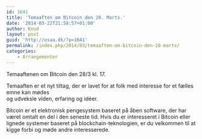 ```yaml
---
id: 1641
title: 'Temaaften om Bitcoin den 28. Marts.'
date: '2014-03-22T21:58:57+01:00'
author: Knud
layout: post
guid: 'http://osaa.dk/?p=1641'
permalink: /index.php/2014/03/temaaften-om-bitcoin-den-28-marts/
categories:
    - Arrangementer
---
```


Temaaftenen om Bitcoin den 28/3 kl. 17.

Temaaften er et nyt tiltag, der er lavet for at folk med interesse for et fælles emne kan mødes  
og udveksle viden, erfaring og idéer.

Bitcoin er et elektronisk pengesystem baseret på åben software, der har været omtalt en del i den seneste tid. Hvis du er interesseret i Bitcoin eller lignede systemer baseret på blockchain-teknologien, er du velkommen til at kigge forbi og møde andre interesserede.